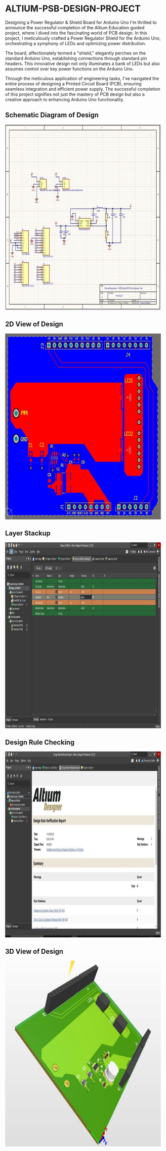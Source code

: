 # ALTIUM-PSB-DESIGN-PROJECT
Designing a Power Regulator &amp; Shield Board for Arduino Uno
I'm thrilled to announce the successful completion of the Altium Education guided project, where I dived into the fascinating world of PCB design. In this project, I meticulously crafted a Power Regulator Shield for the Arduino Uno, orchestrating a symphony of LEDs and optimizing power distribution.

The board, affectionately termed a "shield," elegantly perches on the standard Arduino Uno, establishing connections through standard pin headers. This innovative design not only illuminates a bank of LEDs but also assumes control over key power functions on the Arduino Uno.

Through the meticulous application of engineering tasks, I've navigated the entire process of designing a Printed Circuit Board (PCB), ensuring seamless integration and efficient power supply. The successful completion of this project signifies not just the mastery of PCB design but also a creative approach to enhancing Arduino Uno functionality.

## Schematic Diagram of Design

<p align="center"> <img src="https://github.com/SujeewBandara/ALTIUM-DESIGN-PCB-PROJECT/blob/main/Schematic%20Diagram.JPG" width="720" height="600"/>

## 2D View of Design

<p align="center"> <img src="https://github.com/SujeewBandara/ALTIUM-DESIGN-PCB-PROJECT/blob/main/2D%202.JPG" width="720" height="600"/>

## Layer Stackup

<p align="center"> <img src="https://github.com/SujeewBandara/ALTIUM-DESIGN-PCB-PROJECT/blob/main/layer%20stackup.JPG" width="720" height="600"/>

## Design Rule Checking

<p align="center"> <img src="https://github.com/SujeewBandara/ALTIUM-DESIGN-PCB-PROJECT/blob/main/Error%20free.JPG" width="720" height="600"/>

## 3D View of Design

<p align="center"> <img src="https://github.com/SujeewBandara/ALTIUM-DESIGN-PCB-PROJECT/blob/main/3D%203.JPG" width="720" height="600"/>
